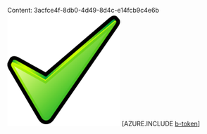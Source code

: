 Content: 3acfce4f-8db0-4d49-8d4c-e14fcb9c4e6b![image](836f14ec-51bf-443e-b5be-0acbbed09916.png)
[AZURE.INCLUDE [b-token](fd46ed28-a2e4-459f-9056-9718b7d3a7ea.md)]
